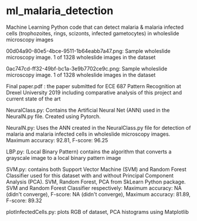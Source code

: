 # ml_malaria_detection
Machine Learning Python code that can detect malaria & malaria infected cells (trophozoites, rings, scizonts, infected gametocytes) in wholeslide microscopy images

00d04a90-80e5-4bce-9511-1b64eabb7a47.png: Sample wholeslide microscopy image. 1 of 1328 wholeslide images in the dataset

0ac747cd-ff32-49bf-bc1a-3e9b7702ce9c.png: Sample wholeslide microscopy image. 1 of 1328 wholeslide images in the dataset

Final paper.pdf : the paper submitted for ECE 687 Pattern Recognition at Drexel University 2019 including comparative analysis of this project and current state of the art

NeuralClass.py: Contains the Artificial Neural Net (ANN) used in the NeuralN.py file. Created using Pytorch.

NeuralN.py: Uses the ANN created in the NeuralClass.py file for detection of malaria and malaria infected cells in wholeslide microscopy images. Maximum accuracy: 92.81, F-score: 96.25

LBP.py: (Local Binary Pattern) contains the algorithm that converts a grayscale image to a local binary pattern image

SVM.py: contains both Support Vector Machine (SVM) and Random Forest Classifier used for this dataset with and without Principal Component Analysis (PCA). SVM, Random Forest, PCA from SkLearn Python package.
SVM and Random Forest Classifier respectively: Maximum accuracy: NA (didn't converge), F-score: NA (didn't converge), Maximum accuracy: 81.89, F-score: 89.32 

plotInfectedCells.py: plots RGB of dataset, PCA histograms using Matplotlib
 


